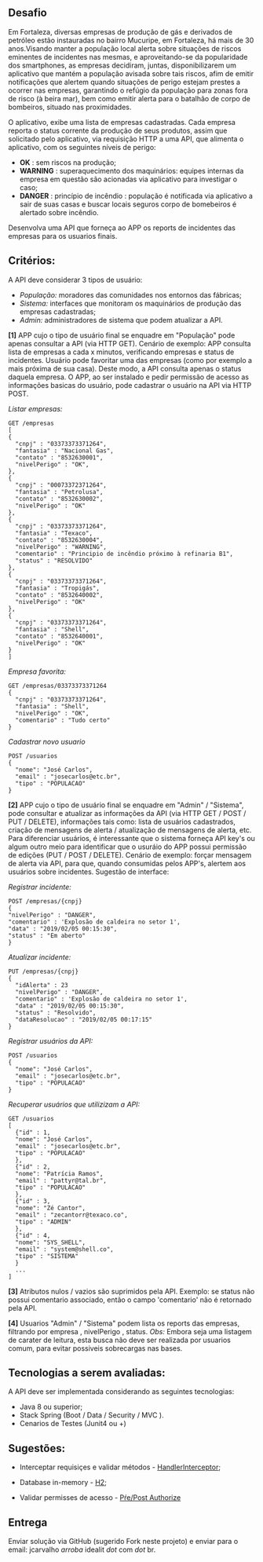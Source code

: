 ## Desafio

Em Fortaleza, diversas empresas de produção de gás e derivados de petróleo estão instauradas no bairro Mucuripe, em Fortaleza, 
há mais de 30 anos.Visando manter a população local alerta sobre situações de riscos eminentes de incidentes nas mesmas, e
aproveitando-se da popularidade dos smartphones, as empresas decidiram, juntas, disponibilizarem um aplicativo que mantém a população avisada sobre tais riscos,
afim de emitir notificações que alertem quando situações de perigo estejam prestes a ocorrer nas empresas, garantindo o refúgio da
população para zonas fora de risco (à beira mar), bem como emitir alerta para o batalhão de corpo de bombeiros, situado nas proximidades.

O aplicativo, exibe uma lista de empresas cadastradas. Cada empresa reporta o status corrente da produção de seus produtos, assim que solicitado
pelo aplicativo, via requisição HTTP a uma API, que alimenta o aplicativo, com os seguintes níveis de perigo:

* **OK** : sem riscos na produção;
* **WARNING** : superaquecimento dos maquinários: equipes internas da empresa em questão são acionadas via aplicativo para investigar o caso; 
* **DANGER** : princípio de incêndio : população é notificada via aplicativo a sair de suas casas e buscar locais seguros corpo de bomebeiros é alertado sobre incêndio.

Desenvolva uma API que forneça ao APP os reports de incidentes das empresas para os usuarios finais.

## Critérios:

A API deve considerar 3 tipos de usuário:

* *População:* moradores das comunidades nos entornos das fábricas;  
* *Sistema:* interfaces que monitoram os maquinários de produção das empresas cadastradas;
* *Admin:* administradores de sistema que podem atualizar a API.

**[1]** APP cujo o tipo de usuário final se enquadre em "População" pode apenas consultar a API (via HTTP GET).
Cenário de exemplo: APP consulta lista de empresas a cada x minutos, verificando empresas e status de incidentes. Usuário pode favoritar uma das empresas (como por exemplo a mais próxima de sua casa). Deste modo, a API consulta apenas o status daquela empresa. O APP, ao ser instalado e pedir permissão de acesso as informações basicas do usuário, pode cadastrar
o usuário na API via HTTP POST.

*Listar empresas:*

    GET /empresas
    [
    {
      "cnpj" : "03373373371264",
      "fantasia" : "Nacional Gas",
      "contato" : "8532630001",
      "nivelPerigo" : "OK",
    },
    {
      "cnpj" : "00073372371264",
      "fantasia" : "Petrolusa",
      "contato" : "8532630002",
      "nivelPerigo" : "OK"
    },
    {
      "cnpj" : "03373373371264",
      "fantasia" : "Texaco",
      "contato" : "8532630004",
      "nivelPerigo" : "WARNING",
      "comentario" : "Principio de incêndio próximo à refinaria B1",
      "status" : "RESOLVIDO"
    },
    {
      "cnpj" : "03373373371264",
      "fantasia" : "Tropigás",
      "contato" : "8532640002",
      "nivelPerigo" : "OK"
    },
    {
      "cnpj" : "03373373371264",
      "fantasia" : "Shell",
      "contato" : "8532640001",
      "nivelPerigo" : "OK"
    }
    ]

*Empresa favorita:*

    GET /empresas/03373373371264
    {
      "cnpj" : "03373373371264",
      "fantasia" : "Shell",
      "nivelPerigo" : "OK",
      "comentario" : "Tudo certo"
    }
    
*Cadastrar novo usuario*

    POST /usuarios
    {
      "nome": "José Carlos",
      "email" : "josecarlos@etc.br",
      "tipo" : "POPULACAO"
    }

**[2]** APP cujo o tipo de usuário final se enquadre em "Admin" / "Sistema", pode consultar e atualizar as informações da API 
(via HTTP GET / POST / PUT / DELETE), informações tais como: lista de usuários cadastrados, criação de mensagens de alerta / atualização de mensagens de alerta, etc. Para diferenciar usuários, é interessante que o sistema forneça API key's ou algum outro meio para identificar que o usuráio do APP possui permissão de edições (PUT / POST / DELETE).
Cenário de exemplo: forçar mensagem de alerta via API, para que, quando consumidas pelos APP's, alertem aos usuários sobre incidentes. 
Sugestão de interface:

*Registrar incidente:*

    POST /empresas/{cnpj}
    {
    "nivelPerigo" : "DANGER",
    "comentario" : 'Explosão de caldeira no setor 1',
    "data" : "2019/02/05 00:15:30",
    "status" : "Em aberto"
    }

*Atualizar incidente:*

    PUT /empresas/{cnpj}
    {
      "idAlerta" : 23
      "nivelPerigo" : "DANGER",
      "comentario" : 'Explosão de caldeira no setor 1',
      "data" : "2019/02/05 00:15:30",
      "status" : "Resolvido",
      "dataResolucao" : "2019/02/05 00:17:15"
    }
    
*Registrar usuários da API:*

    POST /usuarios
    {
      "nome": "José Carlos",
      "email" : "josecarlos@etc.br",
      "tipo" : "POPULACAO"
    }

*Recuperar usuários que utilizizam a API:*
  
    GET /usuarios
    [
      {"id" : 1, 
      "nome": "José Carlos",
      "email" : "josecarlos@etc.br",
      "tipo" : "POPULACAO"
      },
      {"id" : 2, 
      "nome": "Patrícia Ramos",
      "email" : "pattyr@tal.br",
      "tipo" : "POPULACAO"
      },
      {"id" : 3, 
      "nome": "Zé Cantor",
      "email" : "zecantorr@texaco.co",
      "tipo" : "ADMIN"
      },
      {"id" : 4, 
      "nome": "SYS_SHELL",
      "email" : "system@shell.co",
      "tipo" : "SISTEMA"
      }
      ...
    ]

**[3]** Atributos nulos / vazios são suprimidos pela API. Exemplo: se status não possui comentario associado, então o campo 'comentario' não é retornado pela API.  

**[4]** Usuarios "Admin" / "Sistema" podem lista os reports das empresas, filtrando por empresa , nivelPerigo , status. 
*Obs:* Embora seja uma listagem de carater de leitura, esta busca não deve ser realizada por usuarios comum, para evitar possiveis sobrecargas nas bases.


## Tecnologias a serem avaliadas:

A API deve ser implementada considerando as seguintes tecnologias:

*   Java 8 ou superior;
*   Stack Spring (Boot / Data / Security / MVC ).
*   Cenarios de Testes (Junit4 ou +)

## Sugestões:

* Interceptar requisiçes e validar métodos - [HandlerInterceptor](https://docs.spring.io/spring-framework/docs/current/javadoc-api/org/springframework/web/servlet/HandlerInterceptor.html);

* Database in-memory - [H2](http://www.h2database.com/html/main.html);

* Validar permisses de acesso - [Pŕe/Post Authorize](http://websystique.com/spring-security/spring-security-4-method-security-using-preauthorize-postauthorize-secured-el/)

## Entrega

Enviar solução via GitHub (sugerido Fork neste projeto) e enviar para o email: jcarvalho *arroba* idealit *dot* com *dot* br.
